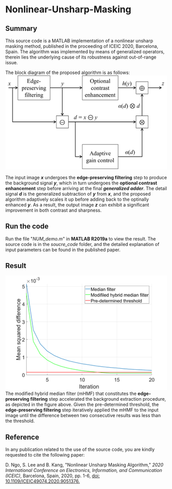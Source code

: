 # Nonlinear-Unsharp-Masking

## Summary
This source code is a MATLAB implementation of a nonlinear unsharp masking method, published in the proceeding of ICEIC 2020, Barcelona, Spain. The algorithm was implemented by means of generalized operators, therein lies the underlying cause of its robustness against out-of-range issue.

The block diagram of the proposed algorithm is as follows:
![Block-Diagram](/imgs/fig-2.tif)

The input image ***x*** undergoes the **edge-preserving filtering** step to produce the background signal ***y***, which in turn undergoes the **optional contrast enhancement** step before arriving at the final ***generalized adder***. The detail signal ***d*** is the generalized subtraction of ***y*** from ***x***, and the proposed algorithm adaptively scales it up before adding back to the optinally enhanced ***y***. As a result, the output image ***z*** can exhibit a significant improvement in both contrast and sharpness.

## Run the code
Run the file "*NUM_demo.m*" in **MATLAB R2019a** to view the result. The source code is in the *soucre_code* folder, and the detailed explanation of input parameters can be found in the published paper.

## Result
![Background-Extraction](/imgs/background-extraction.tif)
The modified hybrid median filter (mHMF) that constitutes the **edge-preserving filtering** step accelerated the background extraction procedure, as depicted in the figure above. Given the pre-determined threshold, the **edge-preserving filtering** step iteratively applied the mHMF to the input image until the difference between two consecutive results was less than the threshold. 

## Reference
In any publication related to the use of the source code, you are kindly requested to cite the following paper:

D. Ngo, S. Lee and B. Kang, "Nonlinear Unsharp Masking Algorithm," *2020 International Conference on Electronics, Information, and Communication (ICEIC)*, Barcelona, Spain, 2020, pp. 1-6, [doi: 10.1109/ICEIC49074.2020.9051376.](https://ieeexplore.ieee.org/abstract/document/9051376)
